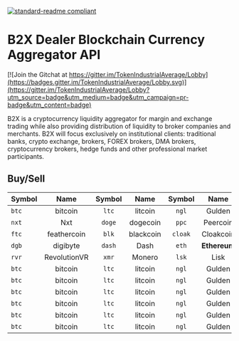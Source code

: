[![standard-readme compliant](https://img.shields.io/badge/readme%20style-standard-brightgreen.svg?style=flat-square)](https://github.com/RichardLitt/standard-readme)

# B2X Dealer Blockchain Currency Aggregator API

[![Join the Gitchat at https://gitter.im/TokenIndustrialAverage/Lobby](https://badges.gitter.im/TokenIndustrialAverage/Lobby.svg)](https://gitter.im/TokenIndustrialAverage/Lobby?utm_source=badge&utm_medium=badge&utm_campaign=pr-badge&utm_content=badge)


B2X is a cryptocurrency liquidity aggregator for margin and exchange trading while also providing distribution of liquidity to broker companies and merchants. B2X will focus exclusively on institutional clients: traditional banks, crypto exchange, brokers, FOREX brokers, DMA brokers, cryptocurrency brokers, hedge funds and other professional market participants.


## Buy/Sell

| Symbol | Name | Symbol | Name | Symbol | Name | Symbol | Name |
|-------|:-----:| :-----:| :----:|:-----:| :----:| :----:| :---| 
|`btc`  | bitcoin | `ltc` | litcoin | `ngl`| Gulden | `xrp`  | Ripple  |
| `nxt` | Nxt   |  `doge` | dogecoin| `ppc`| Peercoin | `vtc`  | Vertcoin  | 
| `ftc`  | feathercoin | `blk` | blackcoin | `cloak`| Cloakcoin | `via`  | Viacoin  |
| `dgb`  | digibyte | `dash` | Dash | `eth`| **Ethereum** | `grs`  | Groestlcoin  |
| `rvr`  | RevolutionVR | `xmr` | Monero | `lsk`| Lisk | `waves`  | **Waves**  |
| `btc`  | bitcoin | `ltc` | litcoin | `ngl`| Gulden | `xrp`  | Ripple  |
| `btc`  | bitcoin | `ltc` | litcoin | `ngl`| Gulden | `xrp`  | Ripple  | 
| `btc`  | bitcoin | `ltc` | litcoin | `ngl`| Gulden | `xrp`  | Ripple  |
| `btc`  | bitcoin | `ltc` | litcoin | `ngl`| Gulden | `xrp`  | Ripple  |
| `btc`  | bitcoin | `ltc` | litcoin | `ngl`| Gulden | `xrp`  | Ripple  |
| `btc`  | bitcoin | `ltc` | litcoin | `ngl`| Gulden | `xrp`  | Ripple  |
